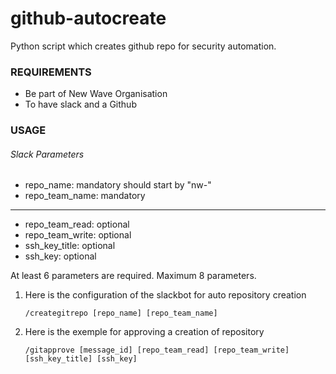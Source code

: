 # github-autocreate

Python script which creates github repo for security automation.

### REQUIREMENTS

* Be part of New Wave Organisation
* To have slack and a Github

### USAGE

###### Slack Parameters

* repo_name: mandatory should start by "nw-"
* repo_team_name: mandatory

-----------------------------------

* repo_team_read: optional
* repo_team_write: optional
* ssh_key_title: optional
* ssh_key: optional

At least 6 parameters are required. Maximum 8 parameters.

1) Here is the configuration of the slackbot for auto repository creation

    ``/creategitrepo [repo_name] [repo_team_name]``


2) Here is the exemple for approving a creation of repository

    ``/gitapprove [message_id] [repo_team_read] [repo_team_write] [ssh_key_title] [ssh_key]``
